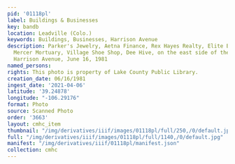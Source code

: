 ```yaml
---
pid: '01118pl'
label: Buildings & Businesses
key: bandb
location: Leadville (Colo.)
keywords: Buildings, Businesses, Harrison Avenue
description: Parker's Jewelry, Aetna Finance, Rex Hayes Realty, Elite Barber Shop,
  Mercer Mortuary, Village Shoe Shop, Dee Hive, on the east side of the 500 Block
  Harrison Avenue, June 16, 1981
named_persons: 
rights: This photo is property of Lake County Public Library.
creation_date: 06/16/1981
ingest_date: '2021-04-06'
latitude: '39.24878'
longitude: "-106.29176"
format: Photo
source: Scanned Photo
order: '3663'
layout: cmhc_item
thumbnail: "/img/derivatives/iiif/images/01118pl/full/250,/0/default.jpg"
full: "/img/derivatives/iiif/images/01118pl/full/1140,/0/default.jpg"
manifest: "/img/derivatives/iiif/01118pl/manifest.json"
collection: cmhc
---
```

